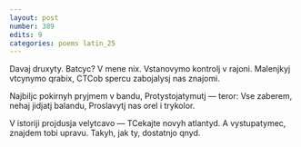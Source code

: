 ```yaml
---
layout: post
number: 389
edits: 9
categories: poems latin_25
---
```


Davaj druxyty.
Batcyc? V mene nix.
Vstanovymo kontrolj v rajoni.
Malenjkyj vtcynymo qrabix,
CTCob spercu zabojalysj nas znajomi.

Najbiljc pokirnyh pryjmem v bandu,
Protystojatymutj — teror:
Vse zaberem, nehaj jidjatj balandu,
Proslavytj nas orel i trykolor.

V istoriji projdusja velytcavo —
TCekajte novyh atlantyd.
A vystupatymec, znajdem tobi upravu.
Takyh, jak ty, dostatnjo qnyd.
